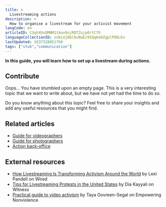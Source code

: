 ```yaml
---
title: >
  Livestreaming actions
description: >
  How to organise a livestream for your activist movement
langCode: en
articleID: CSqhXUvDMNM1tAun9ojRDTZujpOrtC7U
languageCollectionID: snbLUjBbl8vNaEz9IQq6e0ZgplP8DLEo
lastUpdated: 1637328051760
tags: ["stub","communication"]
---
```


**In this guide, you will learn how to set up a livestream during actions.**

## **Contribute**

Oops… You have stumbled upon an empty page. This is a very interesting topic that we want to write about, but we have not yet had the time to do so.

Do you know anything about this topic? Feel free to share your insights and add any useful resources that you might find.

## Related articles

-   [Guide for videographers](/communication/videos)
-   [Guide for photographers](/communication/photos)
-   [Action back-office](/communication/action-back-office)

## External resources

-   [How Livestreaming Is Transforming Activism Around the World](https://www.wired.com/2016/11/livestreaming-transforming-activism/) by Lexi Pandell on Wired
-   [Tips for Livestreaming Protests in the United States](https://blog.witness.org/2017/02/tips-livestreaming-protests-united-states/) by Dia Kayyali on Witness
-   [Practical guide to video activism](https://www.nonviolence.wri-irg.org/en/resources/2018/practical-guide-video-activism) by Taya Govreen-Segal on Empowering Nonviolence